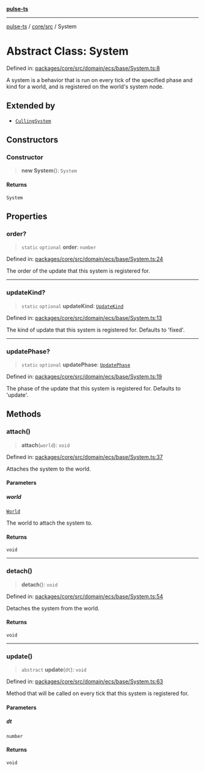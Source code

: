 [**pulse-ts**](../../../README.md)

***

[pulse-ts](../../../README.md) / [core/src](../README.md) / System

# Abstract Class: System

Defined in: [packages/core/src/domain/ecs/base/System.ts:8](https://github.com/jlehett/pulse-ts/blob/d786433c7cb88fe7c30a7029f46dff58815931cc/packages/core/src/domain/ecs/base/System.ts#L8)

A system is a behavior that is run on every tick of the specified phase and kind
for a world, and is registered on the world's system node.

## Extended by

- [`CullingSystem`](CullingSystem.md)

## Constructors

### Constructor

> **new System**(): `System`

#### Returns

`System`

## Properties

### order?

> `static` `optional` **order**: `number`

Defined in: [packages/core/src/domain/ecs/base/System.ts:24](https://github.com/jlehett/pulse-ts/blob/d786433c7cb88fe7c30a7029f46dff58815931cc/packages/core/src/domain/ecs/base/System.ts#L24)

The order of the update that this system is registered for.

***

### updateKind?

> `static` `optional` **updateKind**: [`UpdateKind`](../type-aliases/UpdateKind.md)

Defined in: [packages/core/src/domain/ecs/base/System.ts:13](https://github.com/jlehett/pulse-ts/blob/d786433c7cb88fe7c30a7029f46dff58815931cc/packages/core/src/domain/ecs/base/System.ts#L13)

The kind of update that this system is registered for.
Defaults to 'fixed'.

***

### updatePhase?

> `static` `optional` **updatePhase**: [`UpdatePhase`](../type-aliases/UpdatePhase.md)

Defined in: [packages/core/src/domain/ecs/base/System.ts:19](https://github.com/jlehett/pulse-ts/blob/d786433c7cb88fe7c30a7029f46dff58815931cc/packages/core/src/domain/ecs/base/System.ts#L19)

The phase of the update that this system is registered for.
Defaults to 'update'.

## Methods

### attach()

> **attach**(`world`): `void`

Defined in: [packages/core/src/domain/ecs/base/System.ts:37](https://github.com/jlehett/pulse-ts/blob/d786433c7cb88fe7c30a7029f46dff58815931cc/packages/core/src/domain/ecs/base/System.ts#L37)

Attaches the system to the world.

#### Parameters

##### world

[`World`](World.md)

The world to attach the system to.

#### Returns

`void`

***

### detach()

> **detach**(): `void`

Defined in: [packages/core/src/domain/ecs/base/System.ts:54](https://github.com/jlehett/pulse-ts/blob/d786433c7cb88fe7c30a7029f46dff58815931cc/packages/core/src/domain/ecs/base/System.ts#L54)

Detaches the system from the world.

#### Returns

`void`

***

### update()

> `abstract` **update**(`dt`): `void`

Defined in: [packages/core/src/domain/ecs/base/System.ts:63](https://github.com/jlehett/pulse-ts/blob/d786433c7cb88fe7c30a7029f46dff58815931cc/packages/core/src/domain/ecs/base/System.ts#L63)

Method that will be called on every tick that this system is registered for.

#### Parameters

##### dt

`number`

#### Returns

`void`
